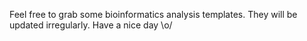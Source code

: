 Feel free to grab some bioinformatics analysis templates. They will be updated irregularly. Have a nice day \o/
